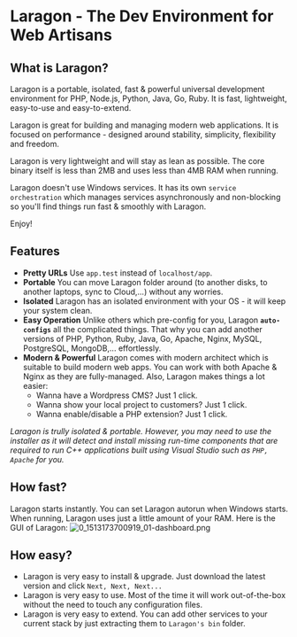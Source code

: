 # Laragon - The Dev Environment for Web Artisans

## What is Laragon?

Laragon is a portable, isolated, fast & powerful universal development environment for PHP, Node.js, Python, Java, Go, Ruby. It is fast, lightweight, easy-to-use and easy-to-extend.

Laragon is great for building and managing modern web applications. It is focused on performance  - designed around stability, simplicity, flexibility and freedom.

Laragon is very lightweight and will stay as lean as possible. The core binary itself is less than 2MB and uses less than 4MB RAM when running.

Laragon doesn't use Windows services. It has its own `service orchestration` which manages services asynchronously and non-blocking so you'll find things run fast & smoothly with Laragon.

Enjoy!

## Features

- **Pretty URLs**
  Use `app.test` instead of `localhost/app`.
- **Portable**
  You can move Laragon folder around (to another disks, to another laptops, sync to Cloud,...) without any worries. 
- **Isolated**
  Laragon has an isolated environment with your OS - it will keep your system clean.
- **Easy Operation**
  Unlike others which pre-config for you, Laragon **`auto-configs`** all the complicated things. That why you can add another versions of PHP, Python, Ruby, Java, Go, Apache, Nginx, MySQL, PostgreSQL, MongoDB,... effortlessly.
- **Modern & Powerful**
  Laragon comes with modern architect which is suitable to build modern web apps. You can work with both Apache & Nginx as they are fully-managed.
  Also, Laragon makes things a lot easier:
  - Wanna have a Wordpress CMS? Just 1 click.
  - Wanna show your local project to customers? Just 1 click.  
  - Wanna enable/disable a PHP extension? Just 1 click.



*Laragon is trully isolated & portable. However, you may need to use the installer as it will detect and install missing run-time components that are required to run C++ applications built using Visual Studio such as `PHP, Apache` for you.*


## How fast?
Laragon starts instantly. You can set Laragon autorun when Windows starts. When running, Laragon uses just a little amount of your RAM.
Here is the GUI of Laragon:
![0_1513173700919_01-dashboard.png](https://i.imgur.com/f8rBqSU.png) 

## How easy?
- Laragon is very easy to install & upgrade. Just download the latest version and click `Next, Next, Next...`
- Laragon is very easy to use. Most of the time it will work out-of-the-box without the need to touch any configuration files.
- Laragon is very easy to extend. You can add other services to your current stack by just extracting them to `Laragon's bin` folder.
